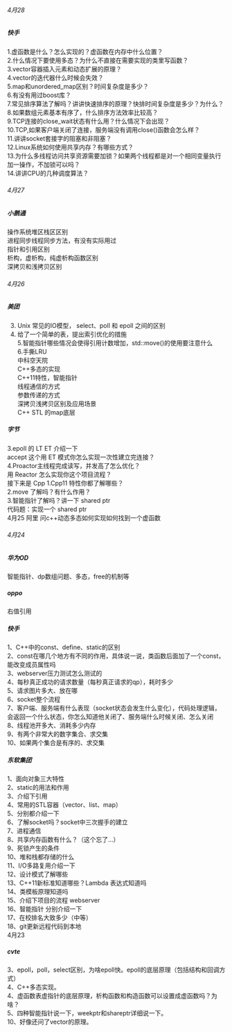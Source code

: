 ###### 4月28
##### 快手
1.虚函数是什么？怎么实现的？虚函数在内存中什么位置？  
2.什么情况下要使用多态？为什么不直接在需要实现的类里写函数？  
3.vector容器插入元素和动态扩展的原理？  
4.vector的迭代器什么时候会失效？  
5.map和unordered_map区别？时间复杂度是多少？  
6.有没有用过boost库？  
7.常见排序算法了解吗？讲讲快速排序的原理？快排时间复杂度是多少？为什么？  
8.如果数组元素基本有序了，什么排序方法效率比较高？  
9.TCP连接的close_wait状态有什么用？什么情况下会出现？  
10.TCP,如果客户端关闭了连接，服务端没有调用close()函数会怎么样？  
11.讲讲socket套接字的阻塞和非阻塞？  
12.Linux系统如何使用共享内存？有哪些方式？  
13.为什么多线程访问共享资源需要加锁？如果两个线程都是对一个相同变量执行加一操作，不加锁可以吗？  
14.讲讲CPU的几种调度算法？

###### 4月27
##### 小鹅通
操作系统堆区栈区区别  
进程同步线程同步方法，有没有实际用过  
指针和引用区别  
析构，虚析构，纯虚析构函数区别  
深拷贝和浅拷贝区别  

###### 4月26
##### 美团
3.  Unix 常见的IO模型， select、poll 和 epoll 之间的区别  
4. 给了一个简单的表，提出索引优化的措施  
5.智能指针哪些情况会使得引用计数增加，std::move()的使用要注意什么  
6.手撕LRU  
中科空天院   
C++多态的实现  
C++11特性，智能指针  
线程通信的方式  
参数传递的方式  
深拷贝浅拷贝区别及应用场景  
C++ STL 的map底层  
##### 字节
3.epoll 的 LT ET 介绍一下  
accept 这个用 ET 模式你怎么实现一次性建立完连接？  
4.Proactor主线程完成读写，并发高了怎么优化？  
用 Reactor 怎么实现你这个项目流程？  
接下来是 Cpp
1.Cpp11 特性你都了解哪些？  
2.move 了解吗？有什么作用？  
3.智能指针了解吗？讲一下 shared ptr  
代码题：实现一个 shared ptr  
4月25
阿里
问c++动态多态如何实现如何找到一个虚函数  


###### 4月24
##### 华为OD
智能指针、dp数组问题、多态，free的机制等  
##### oppo
右值引用  
##### 快手
1、C++中的const、define、static的区别  
2、const在哪几个地方有不同的作用，具体说一说，类函数后面加了一个const，能改变成员属性吗  
3、webserver压力测试怎么测试的  
4、每秒真正成功的请求数量（每秒真正请求的qp），耗时多少  
5、请求图片多大、放在哪  
6、socket整个流程  
7、客户端、服务端有什么表现（socket状态会发生什么变化），代码处理逻辑，会返回一个什么状态，你怎么知道他关闭了、服务端什么时候关闭、怎么关闭  
8、线程池开多大、消耗多少内存  
9、有两个非常大的数字集合、求交集  
10、如果两个集合是有序的、求交集  
##### 东软集团
1、面向对象三大特性  
2、static的用法和作用  
3、介绍下引用  
4、常用的STL容器（vector、list、map）  
5、分别都介绍一下  
6、了解socket吗？socket中三次握手的建立  
7、进程通信  
8、共享内存函数有什么？（这个忘了...）  
9、死锁产生的条件  
10、堆和栈都存储的什么  
11、I/O多路复用介绍一下  
12、设计模式了解哪些  
13、C++11新标准知道哪些？Lambda 表达式知道吗  
14、类模板原理知道吗  
15、介绍下项目的流程 webserver  
16、智能指针 分别介绍一下  
17、在校排名大致多少（中等）  
18、git更新远程代码到本地  
4月23
##### cvte
3、epoll，poll，select区别，为啥epoll快。epoll的底层原理（包括结构和回调方式）  
4、C++多态实现。  
4、虚函数表虚指针的底层原理，析构函数和构造函数可以设置成虚函数吗？为啥？  
5、四种智能指针说一下，weekptr和shareptr详细说一下。  
10、好像还问了vector的原理。  
